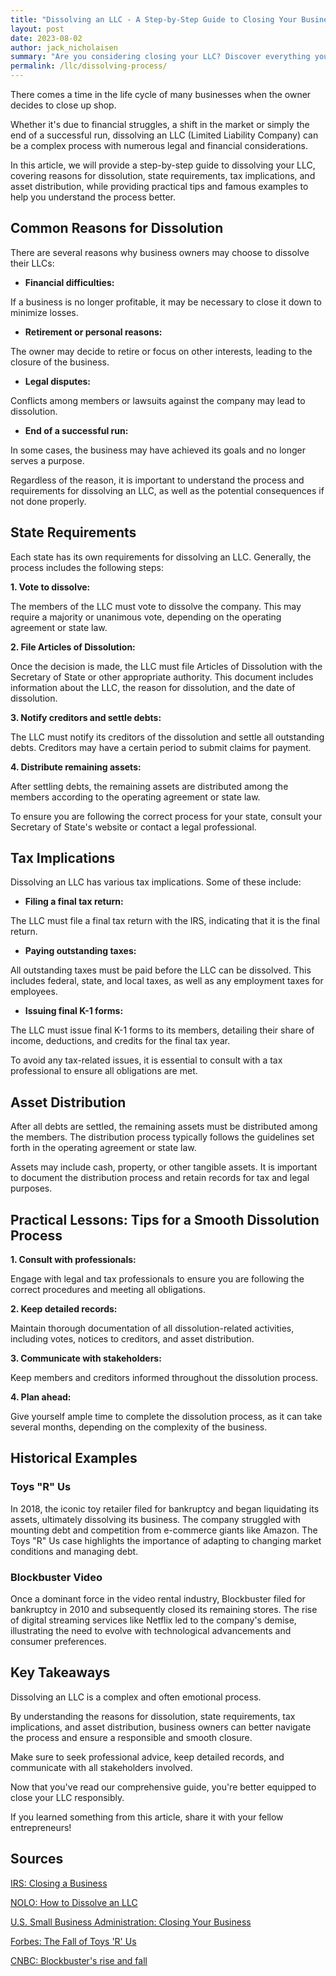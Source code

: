 ```yaml
---
title: "Dissolving an LLC - A Step-by-Step Guide to Closing Your Business"
layout: post
date: 2023-08-02
author: jack_nicholaisen
summary: "Are you considering closing your LLC? Discover everything you need to know about dissolving an LLC, from legal and financial considerations to practical tips for a smooth process. Empower yourself with the knowledge to successfully navigate this complex process by reading our comprehensive guide. Don't miss out, dive in now!"
permalink: /llc/dissolving-process/
---
```


There comes a time in the life cycle of many businesses when the owner decides to close up shop. 

Whether it's due to financial struggles, a shift in the market or simply the end of a successful run, dissolving an LLC (Limited Liability Company) can be a complex process with numerous legal and financial considerations.

In this article, we will provide a step-by-step guide to dissolving your LLC, covering reasons for dissolution, state requirements, tax implications, and asset distribution, while providing practical tips and famous examples to help you understand the process better.

## Common Reasons for Dissolution

There are several reasons why business owners may choose to dissolve their LLCs:

-   **Financial difficulties:** 

If a business is no longer profitable, it may be necessary to close it down to minimize losses.

-   **Retirement or personal reasons:** 

The owner may decide to retire or focus on other interests, leading to the closure of the business.

-   **Legal disputes:** 

Conflicts among members or lawsuits against the company may lead to dissolution.

-   **End of a successful run:** 

In some cases, the business may have achieved its goals and no longer serves a purpose.

Regardless of the reason, it is important to understand the process and requirements for dissolving an LLC, as well as the potential consequences if not done properly.

## State Requirements

Each state has its own requirements for dissolving an LLC. Generally, the process includes the following steps:

**1.  Vote to dissolve:** 

The members of the LLC must vote to dissolve the company. This may require a majority or unanimous vote, depending on the operating agreement or state law.

**2.  File Articles of Dissolution:** 

Once the decision is made, the LLC must file Articles of Dissolution with the Secretary of State or other appropriate authority. This document includes information about the LLC, the reason for dissolution, and the date of dissolution.

**3.  Notify creditors and settle debts:** 

The LLC must notify its creditors of the dissolution and settle all outstanding debts. Creditors may have a certain period to submit claims for payment.

**4.  Distribute remaining assets:** 

After settling debts, the remaining assets are distributed among the members according to the operating agreement or state law.

To ensure you are following the correct process for your state, consult your Secretary of State's website or contact a legal professional.

## Tax Implications

Dissolving an LLC has various tax implications. Some of these include:

-   **Filing a final tax return:** 

The LLC must file a final tax return with the IRS, indicating that it is the final return.

-   **Paying outstanding taxes:** 

All outstanding taxes must be paid before the LLC can be dissolved. This includes federal, state, and local taxes, as well as any employment taxes for employees.

-   **Issuing final K-1 forms:** 

The LLC must issue final K-1 forms to its members, detailing their share of income, deductions, and credits for the final tax year.

To avoid any tax-related issues, it is essential to consult with a tax professional to ensure all obligations are met.

## Asset Distribution

After all debts are settled, the remaining assets must be distributed among the members. The distribution process typically follows the guidelines set forth in the operating agreement or state law. 

Assets may include cash, property, or other tangible assets. It is important to document the distribution process and retain records for tax and legal purposes.

## Practical Lessons: Tips for a Smooth Dissolution Process

**1.  Consult with professionals:** 

Engage with legal and tax professionals to ensure you are following the correct procedures and meeting all obligations.

**2.  Keep detailed records:** 

Maintain thorough documentation of all dissolution-related activities, including votes, notices to creditors, and asset distribution.

**3.  Communicate with stakeholders:** 

Keep members and creditors informed throughout the dissolution process.

**4.  Plan ahead:** 

Give yourself ample time to complete the dissolution process, as it can take several months, depending on the complexity of the business.

## Historical Examples

### Toys "R" Us

In 2018, the iconic toy retailer filed for bankruptcy and began liquidating its assets, ultimately dissolving its business. The company struggled with mounting debt and competition from e-commerce giants like Amazon. The Toys "R" Us case highlights the importance of adapting to changing market conditions and managing debt.

### Blockbuster Video

Once a dominant force in the video rental industry, Blockbuster filed for bankruptcy in 2010 and subsequently closed its remaining stores. The rise of digital streaming services like Netflix led to the company's demise, illustrating the need to evolve with technological advancements and consumer preferences.

## Key Takeaways

Dissolving an LLC is a complex and often emotional process.

By understanding the reasons for dissolution, state requirements, tax implications, and asset distribution, business owners can better navigate the process and ensure a responsible and smooth closure.

Make sure to seek professional advice, keep detailed records, and communicate with all stakeholders involved.

Now that you've read our comprehensive guide, you're better equipped to close your LLC responsibly.

If you learned something from this article, share it with your fellow entrepreneurs!

## Sources

[IRS: Closing a Business](https://www.irs.gov/businesses/small-businesses-self-employed/closing-a-business)

[NOLO: How to Dissolve an LLC](https://www.nolo.com/legal-encyclopedia/how-to-dissolve-llc.html)

[U.S. Small Business Administration: Closing Your Business](https://www.sba.gov/business-guide/manage-your-business/close-or-sell-your-business)

[Forbes: The Fall of Toys 'R' Us](https://www.forbes.com/sites/adamhartung/2018/03/22/how-bad-decisions-brought-toys-r-us-to-its-demise/?sh=1e61b6b84f5a)

[CNBC: Blockbuster's rise and fall](https://www.cnbc.com/2017/08/04/blockbusters-rise-and-fall-the-inside-story.html)